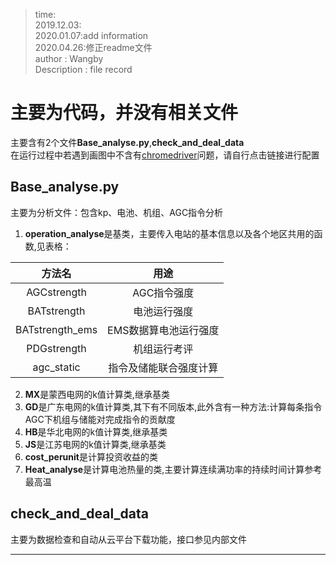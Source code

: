 >time:  
2019.12.03:  
2020.01.07:add information  
2020.04.26:修正readme文件  
author : Wangby  
Description : file record  
  
# 主要为代码，并没有相关文件  
主要含有2个文件**Base_analyse.py**,**check_and_deal_data**  
在运行过程中若遇到画图中不含有[chromedriver](https://sites.google.com/a/chromium.org/chromedriver/home)问题，请自行点击链接进行配置  
## Base_analyse.py  
主要为分析文件：包含kp、电池、机组、AGC指令分析  
1. **operation_analyse**是基类，主要传入电站的基本信息以及各个地区共用的函数,见表格：

|方法名 |用途|
|:----:|:----:|
|AGCstrength|AGC指令强度|
|BATstrength|电池运行强度|
|BATstrength_ems|EMS数据算电池运行强度|
|PDGstrength|机组运行考评|
|agc_static|指令及储能联合强度计算|

2. **MX**是蒙西电网的k值计算类,继承基类
3. **GD**是广东电网的k值计算类,其下有不同版本,此外含有一种方法:计算每条指令AGC下机组与储能对完成指令的贡献度
4. **HB**是华北电网的k值计算类,继承基类
5. **JS**是江苏电网的k值计算类,继承基类
6. **cost_perunit**是计算投资收益的类
7. **Heat_analyse**是计算电池热量的类,主要计算连续满功率的持续时间计算参考最高温

## check_and_deal_data  
主要为数据检查和自动从云平台下载功能，接口参见内部文件  
***